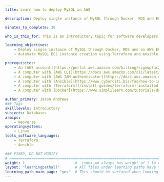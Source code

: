 ```yaml
---
title: Learn how to deploy MySQL on AWS

description: Deploy single instance of MySQL through Docker, RDS and EC2 instance

minutes_to_complete: 30   

who_is_this_for: This is an introductory topic for software developers who want to deploy MySQL on AWS.

learning_objectives: 
    - Deploy single instance of MySQL through Docker, RDS and an AWS EC2
    - Automate MySQL EC2 instance creation using Terraform and Ansible

prerequisites:
    - An [AWS account](https://portal.aws.amazon.com/billing/signup?nc2=h_ct&src=default&redirect_url=https%3A%2F%2Faws.amazon.com%2Fregistration-confirmation#/start). Create an account if needed.
    - A computer with [AWS CLI](https://docs.aws.amazon.com/cli/latest/userguide/getting-started-install.html) installed
    - A computer with [AWS IAM authenticator](https://docs.aws.amazon.com/eks/latest/userguide/install-aws-iam-authenticator.html) installed
    - A computer with [Ansible](https://www.cyberciti.biz/faq/how-to-install-and-configure-latest-version-of-ansible-on-ubuntu-linux/) installed
    - A computer with [Terraform](/install-guides/terraform) installed
    - A computer with [Docker](https://www.simplilearn.com/tutorials/docker-tutorial/how-to-install-docker-on-ubuntu) installed

author_primary: Jason Andrews
### Tags
skilllevels: Introductory
subjects: Databases
armips:
    - Neoverse
operatingsystems:
    - Linux
tools_software_languages:
    - Terraform
    - Ansible

### FIXED, DO NOT MODIFY
# ================================================================================
weight: 1                       # _index.md always has weight of 1 to order correctly
layout: "learningpathall"       # All files under learning paths have this same wrapper
learning_path_main_page: "yes"  # This should be surfaced when looking for related content. Only set for _index.md of learning path content.
---
```


